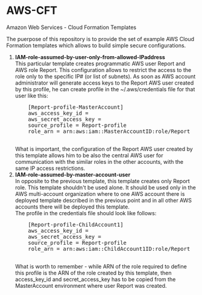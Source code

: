# AWS-CFT
Amazon Web Services - Cloud Formation Templates

The puerpose of this repository is to provide the set of example AWS Cloud Formation templates which allows to build simple secure configurations.

<ol>
  <li><b>IAM-role-assumed-by-user-only-from-allowed-IPaddress</b><br>
    This particular template creates programmatic AWS user Report and AWS role Report. This configuration allows to restrict the access to the role only to the specific IP# (or list of subnets). As soon as AWS account administrator will generate access keys to the Report AWS user created by this profile, he can create profile in the ~/.aws/credentials file for that user like this:
    <pre>
    [Report-profile-MasterAccount]
    aws_access_key_id = <generated AWS user key>
    aws_secret_access_key = <generated AWS user secret key>
    source_profile = Report-profile
    role_arn = arn:aws:iam::MasterAccountID:role/Report
    </pre>
    What is important, the configuration of the Report AWS user created by this template allows him to be also the central AWS user for communication with the similar roles in the other accounts, with the same IP access restrictions.
  </li>
  <li><b>IAM-role-assumed-by-master-account-user</b><br>
  In opposite to the previous template, this template creates only Report role. This template shouldn't be used alone. It should be used only in the AWS multi-account organization where to one AWS account there is deployed template described in the previous point and in all other AWS accounts there will be deployed this template. <br>
  The profile in the credentials file should look like follows:<br>
  <pre>
    [Report-profile-ChildAccount1]
    aws_access_key_id = <generated AWS user key>
    aws_secret_access_key = <generated AWS user secret key>
    source_profile = Report-profile
    role_arn = arn:aws:iam::ChildAccount1ID:role/Report
  </pre>
  What is worth to remember - while ARN of the role required to define this profile is the ARN of the role created by this template, then access_key_id and secret_access_key has to be copied from the MasterAccount environment where user Report was created. 
  </li>
</ol>
